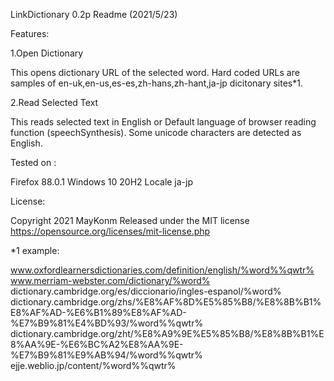 LinkDictionary 0.2p Readme  (2021/5/23)

Features:

1.Open Dictionary

 This opens dictionary URL of the selected word. 
 Hard coded URLs are samples of en-uk,en-us,es-es,zh-hans,zh-hant,ja-jp dicitonary sites*1.

2.Read Selected Text

  This reads selected text in English or Default language of browser reading function (speechSynthesis).
  Some unicode characters are detected as English.


Tested on :

 Firefox 88.0.1
 Windows 10 20H2
 Locale ja-jp


License:

Copyright 2021 MayKonm
Released under the MIT license
https://opensource.org/licenses/mit-license.php




*1 example:

  www.oxfordlearnersdictionaries.com/definition/english/%word%%qwtr%
  www.merriam-webster.com/dictionary/%word%
  dictionary.cambridge.org/es/diccionario/ingles-espanol/%word%
  dictionary.cambridge.org/zhs/%E8%AF%8D%E5%85%B8/%E8%8B%B1%E8%AF%AD-%E6%B1%89%E8%AF%AD-%E7%B9%81%E4%BD%93/%word%%qwtr%
  dictionary.cambridge.org/zht/%E8%A9%9E%E5%85%B8/%E8%8B%B1%E8%AA%9E-%E6%BC%A2%E8%AA%9E-%E7%B9%81%E9%AB%94/%word%%qwtr%
  ejje.weblio.jp/content/%word%%qwtr%
